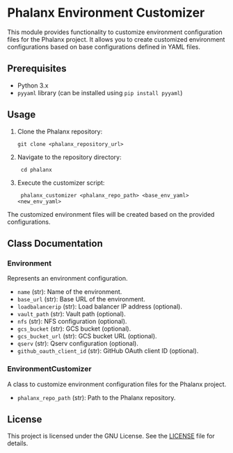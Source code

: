 # Phalanx Environment Customizer

This module provides functionality to customize environment configuration files for the Phalanx project. It allows you to create customized environment configurations based on base configurations defined in YAML files.

## Prerequisites

- Python 3.x
- `pyyaml` library (can be installed using `pip install pyyaml`)

## Usage

1. Clone the Phalanx repository:
   ```
   git clone <phalanx_repository_url>
   ```
2. Navigate to the repository directory:

        cd phalanx

4. Execute the customizer script:

        phalanx_customizer <phalanx_repo_path> <base_env_yaml> <new_env_yaml>


The customized environment files will be created based on the provided configurations.

## Class Documentation

### Environment

Represents an environment configuration.

- `name` (str): Name of the environment.
- `base_url` (str): Base URL of the environment.
- `loadbalancerip` (str): Load balancer IP address (optional).
- `vault_path` (str): Vault path (optional).
- `nfs` (str): NFS configuration (optional).
- `gcs_bucket` (str): GCS bucket (optional).
- `gcs_bucket_url` (str): GCS bucket URL (optional).
- `qserv` (str): Qserv configuration (optional).
- `github_oauth_client_id` (str): GitHub OAuth client ID (optional).

### EnvironmentCustomizer

A class to customize environment configuration files for the Phalanx project.

- `phalanx_repo_path` (str): Path to the Phalanx repository.


## License

This project is licensed under the GNU License. See the [LICENSE](LICENSE) file for details.
